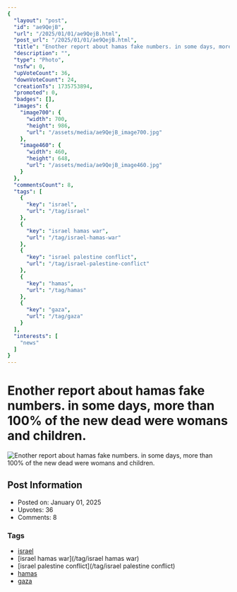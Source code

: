 ```yaml
---
{
  "layout": "post",
  "id": "ae9QejB",
  "url": "/2025/01/01/ae9QejB.html",
  "post_url": "/2025/01/01/ae9QejB.html",
  "title": "Enother report about hamas fake numbers. in some days, more than 100% of the new dead were womans and children.",
  "description": "",
  "type": "Photo",
  "nsfw": 0,
  "upVoteCount": 36,
  "downVoteCount": 24,
  "creationTs": 1735753894,
  "promoted": 0,
  "badges": [],
  "images": {
    "image700": {
      "width": 700,
      "height": 986,
      "url": "/assets/media/ae9QejB_image700.jpg"
    },
    "image460": {
      "width": 460,
      "height": 648,
      "url": "/assets/media/ae9QejB_image460.jpg"
    }
  },
  "commentsCount": 8,
  "tags": [
    {
      "key": "israel",
      "url": "/tag/israel"
    },
    {
      "key": "israel hamas war",
      "url": "/tag/israel-hamas-war"
    },
    {
      "key": "israel palestine conflict",
      "url": "/tag/israel-palestine-conflict"
    },
    {
      "key": "hamas",
      "url": "/tag/hamas"
    },
    {
      "key": "gaza",
      "url": "/tag/gaza"
    }
  ],
  "interests": [
    "news"
  ]
}
---
```


# Enother report about hamas fake numbers. in some days, more than 100% of the new dead were womans and children.

![Enother report about hamas fake numbers. in some days, more than 100% of the new dead were womans and children.](/assets/media/ae9QejB_image700.jpg)

## Post Information

- Posted on: January 01, 2025
- Upvotes: 36
- Comments: 8

### Tags

- [israel](/tag/israel)
- [israel hamas war](/tag/israel hamas war)
- [israel palestine conflict](/tag/israel palestine conflict)
- [hamas](/tag/hamas)
- [gaza](/tag/gaza)
